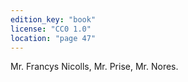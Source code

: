 ```yaml
---
edition_key: "book"
license: "CC0 1.0"
location: "page 47"
---
```

Mr.
Francys Nicolls, Mr. Prise, Mr. Nores.
